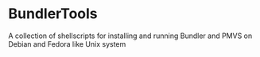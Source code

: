 BundlerTools
============

A collection of shellscripts for installing and running Bundler and PMVS on Debian and Fedora like Unix system
